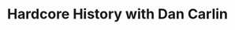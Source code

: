 ---
title:         "Hardcore History with Dan Carlin"
description:   "Was Alexander the Great as bad a person as Hitler? What was the greatest army of all time? Which U.S. President was the worst? Hardcore History discusses the issues and questions history fans love."
url-thumbnail: "http://www.dancarlin.com/graphics/DC_HH_iTunes.jpg"
url-rss:       "http://feeds.feedburner.com/dancarlin/history?format=xml"
url-web:       "http://www.dancarlin.com/"
url-itunes:    "https://itunes.apple.com/us/podcast/dan-carlins-hardcore-history/id173001861?mt=2&uo=4"
---